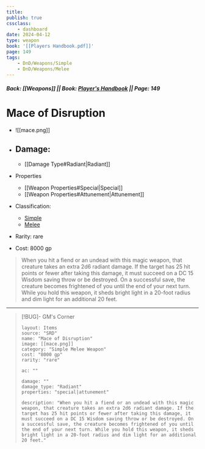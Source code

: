 ```yaml
---
title:
publish: true
cssclass:
    - dashboard
date: 2024-04-12
type: weapon
book: '[[Players Handbook.pdf]]'
page: 149
tags:
    - DnD/Weapons/Simple
    - DnD/Weapons/Melee
---
```


##### Back: [[Weapons]] || Book: [Player's Handbook](https://drive.google.com/drive/folders/1O5bhpYizcIT5xxAoLOuzCRht_PVS7VSG?usp=sharing) || Page: 149

# Mace of Disruption

- ![[mace.png]]
- Damage:
    - 
	- [[Damage Type#Radiant|Radiant]]
- Properties
    - [[Weapon Properties#Special|Special]]
    - [[Weapon Properties#Attunement|Attunement]]

- Classification:
    - [Simple](https://benl0.github.io/The-Editors-Dungeon/tags/DnD/Weapons/Simple)
    - [Melee](https://benl0.github.io/The-Editors-Dungeon/tags/DnD/Weapons/Melee)
- Rarity: rare
- Cost: 8000 gp

> When you hit a fiend or an undead with this magic weapon, that creature takes an extra 2d6 radiant damage. If the target has 25 hit points or fewer after taking this damage, it must succeed on a DC 15 Wisdom saving throw or be destroyed. On a successful save, the creature becomes frightened of you until the end of your next turn. While you hold this weapon, it sheds bright light in a 20-foot radius and dim light for an additional 20 feet.

---

> [!BUG]- GM's Corner
>
> ```statblock
> layout: Items
> source: "SRD"
> name: "Mace of Disruption"
> image: [[mace.png]]
> category: "Simple Melee Weapon"
> cost: "8000 gp"
> rarity: "rare"
>
> ac: ""
>
> damage: ""
> damage_type: "Radiant"
> properties: "special|attunement"
>
> description: "When you hit a fiend or an undead with this magic weapon, that creature takes an extra 2d6 radiant damage. If the target has 25 hit points or fewer after taking this damage, it must succeed on a DC 15 Wisdom saving throw or be destroyed. On a successful save, the creature becomes frightened of you until the end of your next turn. While you hold this weapon, it sheds bright light in a 20-foot radius and dim light for an additional 20 feet."
> ```
